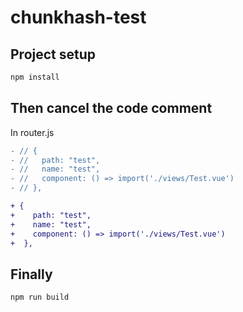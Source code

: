 # chunkhash-test

## Project setup

```bash
npm install
```
## Then cancel the code comment

In router.js

```diff
- // {
- //   path: "test",
- //   name: "test",
- //   component: () => import('./views/Test.vue')
- // },

+ {
+    path: "test",
+    name: "test",
+    component: () => import('./views/Test.vue')
+  },

```

## Finally

```bash
npm run build
```




